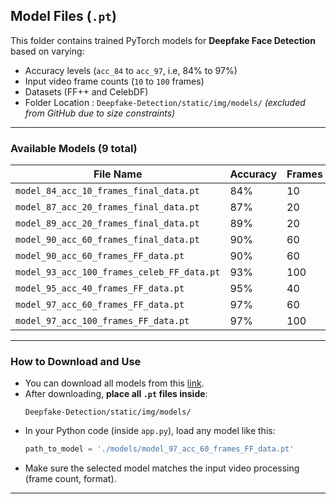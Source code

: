 ## Model Files (`.pt`)

This folder contains trained PyTorch models for **Deepfake Face Detection** based on varying:

* Accuracy levels (`acc_84` to `acc_97`, i.e, 84% to 97%) 
* Input video frame counts (`10` to `100` frames)
* Datasets (FF++ and CelebDF)
* Folder Location : `Deepfake-Detection/static/img/models/` *(excluded from GitHub due to size constraints)*

---

### Available Models (9 total)

| File Name                                  | Accuracy | Frames | Dataset      |
| ------------------------------------------ | -------- | ------ | ------------ |
| `model_84_acc_10_frames_final_data.pt`     | 84%      | 10     | Final        |
| `model_87_acc_20_frames_final_data.pt`     | 87%      | 20     | Final        |
| `model_89_acc_20_frames_final_data.pt`     | 89%      | 20     | Final        |
| `model_90_acc_60_frames_final_data.pt`     | 90%      | 60     | Final        |
| `model_90_acc_60_frames_FF_data.pt`        | 90%      | 60     | FF++         |
| `model_93_acc_100_frames_celeb_FF_data.pt` | 93%      | 100    | CelebDF+FF++ |
| `model_95_acc_40_frames_FF_data.pt`        | 95%      | 40     | FF++         |
| `model_97_acc_60_frames_FF_data.pt`        | 97%      | 60     | FF++         |
| `model_97_acc_100_frames_FF_data.pt`       | 97%      | 100    | FF++         |

---

### How to Download and Use 

- You can download all models from this [link](https://drive.google.com/drive/folders/1cPd5iYyPtB_B2J3sJgnZ0GmcLjdbpr5W?usp=sharing).
- After downloading, **place all `.pt` files inside**:
  ```
  Deepfake-Detection/static/img/models/
  ```
- In your Python code (inside `app.py`), load any model like this:
  ```python
  path_to_model = './models/model_97_acc_60_frames_FF_data.pt'
  ```
- Make sure the selected model matches the input video processing (frame count, format).

---

